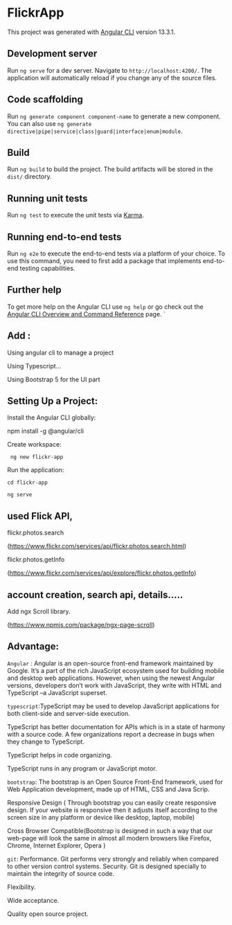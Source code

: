 # FlickrApp

This project was generated with [Angular CLI](https://github.com/angular/angular-cli) version 13.3.1.

## Development server

Run `ng serve` for a dev server. Navigate to `http://localhost:4200/`. The application will automatically reload if you change any of the source files.

## Code scaffolding

Run `ng generate component component-name` to generate a new component. You can also use `ng generate directive|pipe|service|class|guard|interface|enum|module`.

## Build

Run `ng build` to build the project. The build artifacts will be stored in the `dist/` directory.

## Running unit tests

Run `ng test` to execute the unit tests via [Karma](https://karma-runner.github.io).

## Running end-to-end tests

Run `ng e2e` to execute the end-to-end tests via a platform of your choice. To use this command, you need to first add a package that implements end-to-end testing capabilities.

## Further help

To get more help on the Angular CLI use `ng help` or go check out the [Angular CLI Overview and Command Reference](https://angular.io/cli) page.
`   


## Add :
Using angular cli to manage a project

Using Typescript...

Using Bootstrap 5 for the UI part


## Setting Up a Project:
Install the Angular CLI globally:

   npm install -g @angular/cli


Create workspace:

     ng new flickr-app


Run the application:

    cd flickr-app

    ng serve


## used Flick API,

flickr.photos.search

  (https://www.flickr.com/services/api/flickr.photos.search.html)

flickr.photos.getInfo

(https://www.flickr.com/services/api/explore/flickr.photos.getInfo)

 ## account creation, search api, details.....

Add ngx Scroll library.

(https://www.npmjs.com/package/ngx-page-scroll)

## Advantage:
 
 
  `Angular` : Angular is an open-source front-end framework maintained by Google. It’s a part of the rich JavaScript ecosystem used for building mobile and desktop web applications. However, when using the newest Angular versions, developers don’t work with JavaScript, they write with HTML and TypeScript –a JavaScript superset. 

 `typescript`:TypeScript may be used to develop JavaScript applications for both client-side and server-side execution.

 TypeScript has better documentation for APIs which is in a state of harmony with a source code. A few organizations report a decrease in bugs when they change to TypeScript.
            
 TypeScript helps in code organizing.
            
TypeScript runs in any program or JavaScript motor.
 

`bootstrap`: The bootstrap is an Open Source Front-End framework, used for Web Application        development, made up of HTML, CSS and Java Scrip. 

Responsive Design ( Through bootstrap you can easily create responsive design. If your website is responsive then it adjusts itself according to the screen size in any platform or device like desktop, laptop, mobile)

Cross Browser Compatible(Bootstrap is designed in such a way that our web-page will look the same in almost all modern browsers like Firefox, Chrome, Internet Explorer, Opera )

`git`:
 Performance. Git performs very strongly and reliably when compared to other version control systems. Security. Git is designed specially to maintain the integrity of source code.

Flexibility. 

Wide acceptance. 
        
Quality open source project.
 